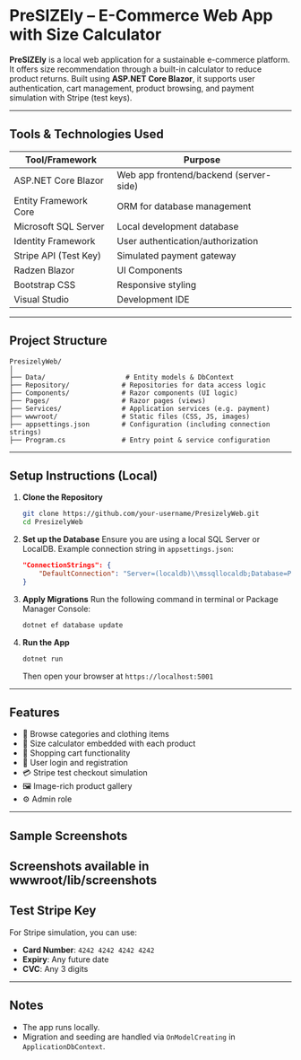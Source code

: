 # PreSIZEly – E-Commerce Web App with Size Calculator

**PreSIZEly** is a local web application for a sustainable e-commerce platform. It offers size recommendation through a built-in calculator to reduce product returns. Built using **ASP.NET Core Blazor**, it supports user authentication, cart management, product browsing, and payment simulation with Stripe (test keys).

---

## Tools & Technologies Used

| Tool/Framework       | Purpose                                 |
|----------------------|------------------------------------------|
| ASP.NET Core Blazor  | Web app frontend/backend (server-side)   |
| Entity Framework Core| ORM for database management              |
| Microsoft SQL Server | Local development database               |
| Identity Framework   | User authentication/authorization        |
| Stripe API (Test Key)| Simulated payment gateway                |
| Radzen Blazor        | UI Components                            |
| Bootstrap CSS        | Responsive styling                       |
| Visual Studio        | Development IDE                          |

---

## Project Structure

```
PresizelyWeb/
│
├── Data/                    # Entity models & DbContext
├── Repository/             # Repositories for data access logic
├── Components/             # Razor components (UI logic)
├── Pages/                  # Razor pages (views)
├── Services/               # Application services (e.g. payment)
├── wwwroot/                # Static files (CSS, JS, images)
├── appsettings.json        # Configuration (including connection strings)
├── Program.cs              # Entry point & service configuration
```

---

## Setup Instructions (Local)

1. **Clone the Repository**
   ```bash
   git clone https://github.com/your-username/PresizelyWeb.git
   cd PresizelyWeb
   ```

2. **Set up the Database**
   Ensure you are using a local SQL Server or LocalDB. Example connection string in `appsettings.json`:
   ```json
   "ConnectionStrings": {
       "DefaultConnection": "Server=(localdb)\\mssqllocaldb;Database=PresizelyWeb;Trusted_Connection=True;"
   }
   ```

3. **Apply Migrations**
   Run the following command in terminal or Package Manager Console:
   ```bash
   dotnet ef database update
   ```

4. **Run the App**
   ```bash
   dotnet run
   ```
   Then open your browser at `https://localhost:5001`

---

## Features

- 👕 Browse categories and clothing items
- 📏 Size calculator embedded with each product
- 🛒 Shopping cart functionality
- 🔐 User login and registration
- 💳 Stripe test checkout simulation
- 🖼 Image-rich product gallery
- ⚙️ Admin role 

---

## Sample Screenshots

Screenshots available in wwwroot/lib/screenshots
---

## Test Stripe Key

For Stripe simulation, you can use:
- **Card Number**: `4242 4242 4242 4242`
- **Expiry**: Any future date
- **CVC**: Any 3 digits


---

## Notes

- The app runs locally.
- Migration and seeding are handled via `OnModelCreating` in `ApplicationDbContext`.
